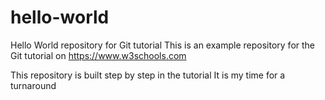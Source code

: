 #  hello-world
Hello World repository for Git tutorial
This is an example repository for the Git tutorial on
https://www.w3schools.com

This repository is built step by step in the tutorial
It is my time for a turnaround
